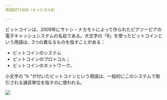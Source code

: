 ```yaml
---
用語BITCOIN（キャピタルB）

---
```

ビットコインは、2009年にサトシ・ナカモトによって作られたピアツーピアの電子キャッシュシステムの名前である。大文字の「B」を使ったビットコインという用語は、3つの異なるものを指すことがある：


- ビットコインのシステム
- ビットコインのプロトコル；
- ビットコインのネットワーク。

小文字の "b "が付いたビットコインという用語は、一般的にこのシステムで取引される通貨単位を指すのに使われる。

![](../../dictionnaire/assets/41.webp)